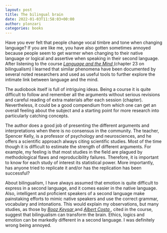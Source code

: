 ```yaml
---
layout: post
title: The bilingual brain
date: 2022-01-03T11:58:03+00:00
author: plonzari
categories: books
---
```


Have you ever felt that people change vocal timbre and tone when changing language? 
If you are like me, you have also gotten sometimes annoyed because people seem
to get warmer when changing to their native language or logical and assertive when 
speaking in their second language. After listening to the course 
<a href="https://www.audible.com/pd/Language-and-the-Mind-Audiobook/1629978701"> 
 <em>Language and the Mind</em> </a> (chapter 23 on bilingualism) I learned that
similar phenomena have been documented by several noted researchers and used as 
useful tools to further explore the intimate link between language and the mind.

<!--more-->

The audiobook itself is full of intriguing ideas. Being a course it is quite 
difficult to follow and remember all the arguments without serious revisions and 
careful reading of extra materials after each session (chapter). Nevertheless,
it could be a good compendium from which one can get an overall feeling about 
the subject and a starting point for more research into particularly catching 
concepts.

The author does a good job of presenting the different arguments and 
interpretations when there is no consensus in the community. The teacher,
Spencer Kelly, is a professor of psychology and neurosciences, and he offers a 
scientific approach always citing scientific studies. Most of the time though it 
is difficult to estimate the strength of different arguments. For example, 
my feeling is that most studies in the field are plagued by methodological flaws 
and reproducibility failures. Therefore, it is important to know for each study 
of interest  its statistical power. More importantly, has anyone tried to
replicate it and/or has the replication has been successful?

About bilingualism, I have always assumed that emotion is quite difficult to 
express in a second language, and it comes easier in the native language. Also, 
intelligent and proficient speakers of a second language make  painstaking 
efforts to mimic native speakers and use the correct grammar, vocabulary and 
intonations. This would explain my observations, but many studies, as those by 
<a href="https://pubmed.ncbi.nlm.nih.gov/22517192/"> 
 <em>Boaz Keysar</em> </a> and 
<a href="https://www.scientificamerican.com/article/how-morality-changes-in-a-foreign-language/"> 
 <em>Albert Costa</em> </a>, cited in the course, suggest that bilingualism
can transform the brain. Ethics, logics and emotion can be markedly different
in a second language. I was definitely wrong being annoyed.

